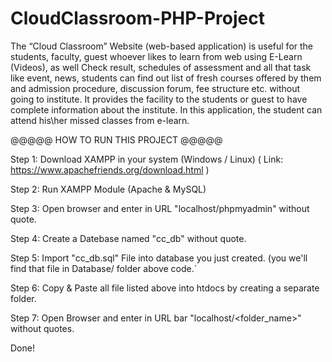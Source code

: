 # CloudClassroom-PHP-Project
The “Cloud Classroom” Website (web-based application) is useful for the students, faculty, guest whoever likes to learn from web using E-Learn (Videos), as well Check result, schedules of assessment and all that task like event, news, students can find out list of fresh courses offered by them and admission procedure, discussion forum, fee structure etc. without going to institute. It provides the facility to the students or guest to have complete information about the institute. In this application, the student can attend his\her missed classes from e-learn.



@@@@@ HOW TO RUN THIS PROJECT @@@@@

Step 1: Download XAMPP in your system (Windows / Linux) ( Link: https://www.apachefriends.org/download.html )

Step 2: Run XAMPP Module (Apache & MySQL)

Step 3: Open browser and enter in URL "localhost/phpmyadmin" without quote.

Step 4: Create a Datebase named "cc_db" without quote.

Step 5: Import "cc_db.sql" File into database you just created. (you we'll find that file in Database/ folder above code.`

Step 6: Copy & Paste all file listed above into htdocs by creating a separate folder.

Step 7: Open Browser and enter in URL bar "localhost/<folder_name>" without quotes.

Done!


